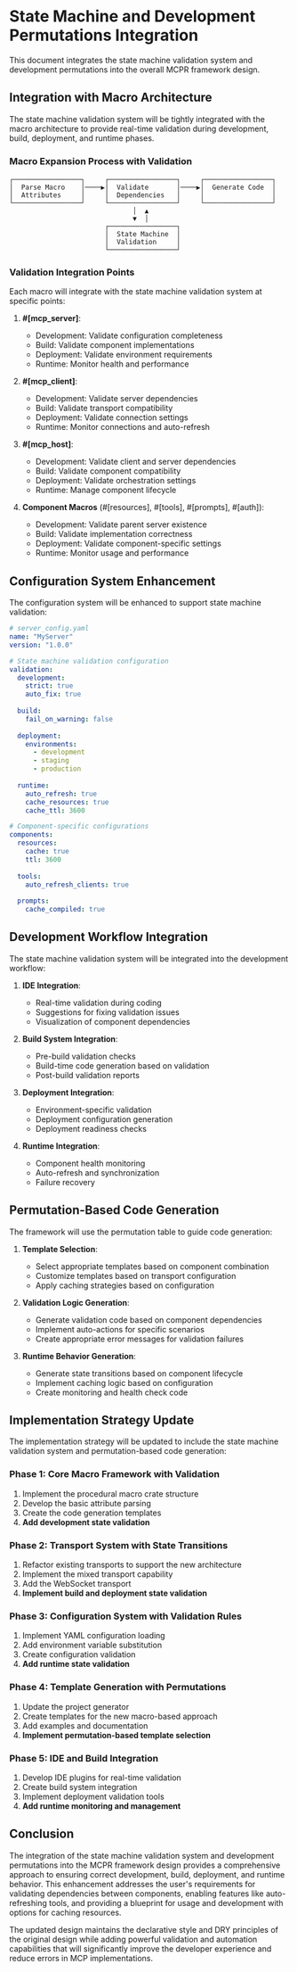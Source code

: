 # State Machine and Development Permutations Integration

This document integrates the state machine validation system and development permutations into the overall MCPR framework design.

## Integration with Macro Architecture

The state machine validation system will be tightly integrated with the macro architecture to provide real-time validation during development, build, deployment, and runtime phases.

### Macro Expansion Process with Validation

```
┌─────────────────┐     ┌─────────────────┐     ┌─────────────────┐
│  Parse Macro    │────▶│  Validate       │────▶│  Generate Code  │
│  Attributes     │     │  Dependencies   │     │                 │
└─────────────────┘     └─────────────────┘     └─────────────────┘
                               │  ▲
                               ▼  │
                        ┌─────────────────┐
                        │  State Machine  │
                        │  Validation     │
                        └─────────────────┘
```

### Validation Integration Points

Each macro will integrate with the state machine validation system at specific points:

1. **#[mcp_server]**:
   - Development: Validate configuration completeness
   - Build: Validate component implementations
   - Deployment: Validate environment requirements
   - Runtime: Monitor health and performance

2. **#[mcp_client]**:
   - Development: Validate server dependencies
   - Build: Validate transport compatibility
   - Deployment: Validate connection settings
   - Runtime: Monitor connections and auto-refresh

3. **#[mcp_host]**:
   - Development: Validate client and server dependencies
   - Build: Validate component compatibility
   - Deployment: Validate orchestration settings
   - Runtime: Manage component lifecycle

4. **Component Macros** (#[resources], #[tools], #[prompts], #[auth]):
   - Development: Validate parent server existence
   - Build: Validate implementation correctness
   - Deployment: Validate component-specific settings
   - Runtime: Monitor usage and performance

## Configuration System Enhancement

The configuration system will be enhanced to support state machine validation:

```yaml
# server_config.yaml
name: "MyServer"
version: "1.0.0"

# State machine validation configuration
validation:
  development:
    strict: true
    auto_fix: true
    
  build:
    fail_on_warning: false
    
  deployment:
    environments:
      - development
      - staging
      - production
    
  runtime:
    auto_refresh: true
    cache_resources: true
    cache_ttl: 3600

# Component-specific configurations
components:
  resources:
    cache: true
    ttl: 3600
    
  tools:
    auto_refresh_clients: true
    
  prompts:
    cache_compiled: true
```

## Development Workflow Integration

The state machine validation system will be integrated into the development workflow:

1. **IDE Integration**:
   - Real-time validation during coding
   - Suggestions for fixing validation issues
   - Visualization of component dependencies

2. **Build System Integration**:
   - Pre-build validation checks
   - Build-time code generation based on validation
   - Post-build validation reports

3. **Deployment Integration**:
   - Environment-specific validation
   - Deployment configuration generation
   - Deployment readiness checks

4. **Runtime Integration**:
   - Component health monitoring
   - Auto-refresh and synchronization
   - Failure recovery

## Permutation-Based Code Generation

The framework will use the permutation table to guide code generation:

1. **Template Selection**:
   - Select appropriate templates based on component combination
   - Customize templates based on transport configuration
   - Apply caching strategies based on configuration

2. **Validation Logic Generation**:
   - Generate validation code based on component dependencies
   - Implement auto-actions for specific scenarios
   - Create appropriate error messages for validation failures

3. **Runtime Behavior Generation**:
   - Generate state transitions based on component lifecycle
   - Implement caching logic based on configuration
   - Create monitoring and health check code

## Implementation Strategy Update

The implementation strategy will be updated to include the state machine validation system and permutation-based code generation:

### Phase 1: Core Macro Framework with Validation
1. Implement the procedural macro crate structure
2. Develop the basic attribute parsing
3. Create the code generation templates
4. **Add development state validation**

### Phase 2: Transport System with State Transitions
1. Refactor existing transports to support the new architecture
2. Implement the mixed transport capability
3. Add the WebSocket transport
4. **Implement build and deployment state validation**

### Phase 3: Configuration System with Validation Rules
1. Implement YAML configuration loading
2. Add environment variable substitution
3. Create configuration validation
4. **Add runtime state validation**

### Phase 4: Template Generation with Permutations
1. Update the project generator
2. Create templates for the new macro-based approach
3. Add examples and documentation
4. **Implement permutation-based template selection**

### Phase 5: IDE and Build Integration
1. Develop IDE plugins for real-time validation
2. Create build system integration
3. Implement deployment validation tools
4. **Add runtime monitoring and management**

## Conclusion

The integration of the state machine validation system and development permutations into the MCPR framework design provides a comprehensive approach to ensuring correct development, build, deployment, and runtime behavior. This enhancement addresses the user's requirements for validating dependencies between components, enabling features like auto-refreshing tools, and providing a blueprint for usage and development with options for caching resources.

The updated design maintains the declarative style and DRY principles of the original design while adding powerful validation and automation capabilities that will significantly improve the developer experience and reduce errors in MCP implementations.
